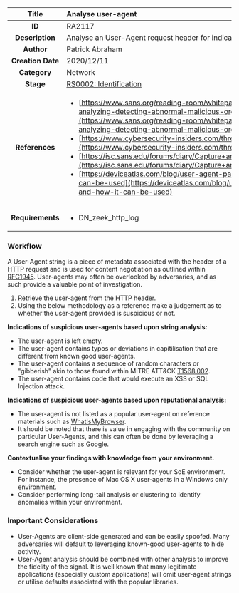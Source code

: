 | Title                       | Analyse user-agent         |
|:---------------------------:|:--------------------|
| **ID**                      | RA2117            |
| **Description**             | Analyse an User-Agent request header for indications of suspicious activity   |
| **Author**                  | Patrick Abraham        |
| **Creation Date**           | 2020/12/11 |
| **Category**                | Network      |
| **Stage**                   |[RS0002: Identification](../Response_Stages/RS0002.md)| 
| **References** |<ul><li>[https://www.sans.org/reading-room/whitepapers/malicious/user-agent-field-analyzing-detecting-abnormal-malicious-organization-33874](https://www.sans.org/reading-room/whitepapers/malicious/user-agent-field-analyzing-detecting-abnormal-malicious-organization-33874)</li><li>[https://www.cybersecurity-insiders.com/threat-hunting-for-http-user-agents/](https://www.cybersecurity-insiders.com/threat-hunting-for-http-user-agents/)</li><li>[https://isc.sans.edu/forums/diary/Capture+and+Analysis+of+User+Agents/23705/](https://isc.sans.edu/forums/diary/Capture+and+Analysis+of+User+Agents/23705/)</li><li>[https://deviceatlas.com/blog/user-agent-parsing-how-it-works-and-how-it-can-be-used](https://deviceatlas.com/blog/user-agent-parsing-how-it-works-and-how-it-can-be-used)</li></ul>|
| **Requirements** |<ul><li>DN_zeek_http_log</li></ul>|

### Workflow

A User-Agent string is a piece of metadata associated with the header of a HTTP request and is used for content negotiation as outlined within [RFC1945](https://tools.ietf.org/html/rfc1945#page-46).  User-agents may often be overlooked by adversaries, and as such provide a valuable point of investigation.

1. Retrieve the user-agent from the HTTP header.
2. Using the below methodology as a reference make a judgement as to whether the user-agent provided is suspicious or not. 

**Indications of suspicious user-agents based upon string analysis:**

* The user-agent is left empty.
* The user-agent contains typos or deviations in capitilisation that are different from known good user-agents.
* The user-agent contains a sequence of random characters or "gibberish" akin to those found within MITRE ATT&CK [T1568.002](https://attack.mitre.org/techniques/T1568/002/).  
* The user-agent contains code that would execute an XSS or SQL Injection attack.

**Indications of suspicious user-agents based upon reputational analysis:**

* The user-agent is not listed as a popular user-agent on reference materials such as [WhatIsMyBrowser](https://developers.whatismybrowser.com/useragents/explore/).
* It should be noted that there is value in engaging with the community on particular User-Agents, and this can often be done by leveraging a search engine such as Google.

 **Contextualise your findings with knowledge from your environment.**

* Consider whether the user-agent is relevant for your SoE environment.  For instance, the presence of Mac OS X user-agents in a Windows only environment.
* Consider performing long-tail analysis or clustering to identify anomalies within your environment.

### Important Considerations
* User-Agents are client-side generated and can be easily spoofed.  Many adversaries will default to leveraging known-good user-agents to hide activity.
* User-Agent analysis should be combined with other analysis to improve the fidelity of the signal. It is well known that many legitimate applications (especially custom applications) will omit user-agent strings or utilise defaults associated with the popular libraries. 